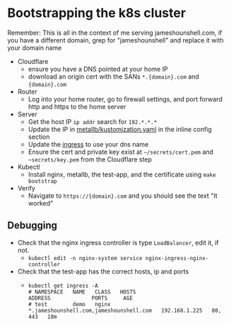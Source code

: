 Bootstrapping the k8s cluster
=============================
Remember:
This is all in the context of me serving jameshounshell.com,
if you have a different domain, grep for "jameshounshell" and replace it with your domain name


- Cloudflare
  - ensure you have a DNS pointed at your home IP
  - download an origin cert with the SANs `*.{domain}.com` and `{domain}.com`
- Router
  - Log into your home router, go to firewall settings, and port forward http and https to the home server
- Server
    - Get the host IP `ip addr` search for `192.*.*.*`
    - Update the IP in [metallb/kustomization.yaml](metallb/kustomization.yaml) in the inline config section
    - Update the [ingress](demo-app/ingress--demo.yaml) to use your dns name
    - Ensure the cert and private key exist at `~/secrets/cert.pem` and `~secrets/key.pem` from the Cloudflare step
- Kubectl 
  - Install nginx, metallb, the test-app, and the certificate using `make bootstrap`
- Verify
  - Navigate to `https://{domain}.com` and you should see the text "It worked"


Debugging
---------
- Check that the nginx ingress controller is type `LoadBalancer`, edit it, if not.
  - `kubectl edit -n nginx-system service nginx-ingress-nginx-controller`
- Check that the test-app has the correct hosts, ip and ports
    - ```shell
      kubectl get ingress -A
      # NAMESPACE   NAME   CLASS   HOSTS                                     ADDRESS             PORTS     AGE
      # test        demo   nginx   *.jameshounshell.com,jameshounshell.com   192.168.1.225   80, 443   18m
      ```